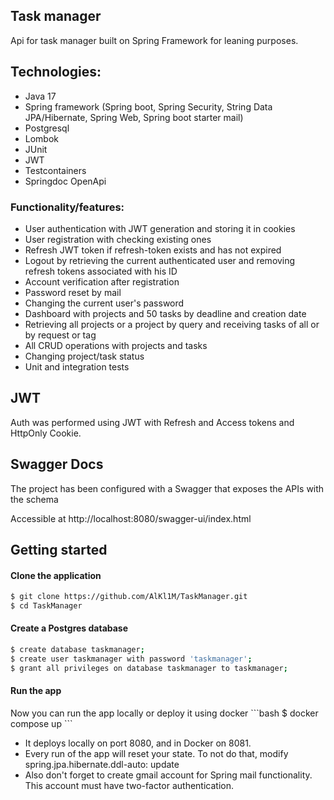 ## Task manager
Api for task manager built on Spring Framework for leaning purposes.

## Technologies:
* Java 17
* Spring framework (Spring boot, Spring Security, String Data JPA/Hibernate, Spring Web, Spring boot starter mail)
* Postgresql
* Lombok
* JUnit
* JWT
* Testcontainers
* Springdoc OpenApi

### Functionality/features:
* User authentication with JWT generation and storing it in cookies
* User registration with checking existing ones
* Refresh JWT token if refresh-token exists and has not expired
* Logout by retrieving the current authenticated user and removing refresh tokens associated with his ID
* Account verification after registration
* Password reset by mail
* Changing the current user's password
* Dashboard with projects and 50 tasks by deadline and creation date
* Retrieving all projects or a project by query and receiving tasks of all or by request or tag
* All CRUD operations with projects and tasks
* Changing project/task status
* Unit and integration tests

## JWT
Auth was performed using JWT with Refresh and Access tokens and HttpOnly Cookie.

## Swagger Docs
The project has been configured with a Swagger that exposes the APIs with the schema

Accessible at http://localhost:8080/swagger-ui/index.html

## Getting started

<h4> Clone the application </h4>

```bash
$ git clone https://github.com/AlKl1M/TaskManager.git
$ cd TaskManager
```

<h4>Create a Postgres database</h4>

```bash
$ create database taskmanager;
$ create user taskmanager with password 'taskmanager';
$ grant all privileges on database taskmanager to taskmanager;
```

<h4>Run the app</h4>
Now you can run the app locally or deploy it using docker
```bash
$ docker compose up
```

* It deploys locally on port 8080, and in Docker on 8081.
* Every run of the app will reset your state. To not do that, modify spring.jpa.hibernate.ddl-auto: update
* Also don't forget to create gmail account for Spring mail functionality. This account must have two-factor authentication.